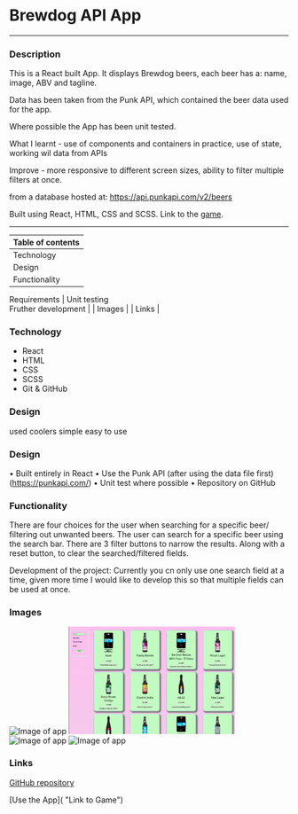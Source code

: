 # **Brewdog API App**

---

### **Description**

This is a React built App. It displays Brewdog beers, each beer has a: name, image, ABV and tagline.

Data has been taken from the Punk API, which contained the beer data used for the app.

Where possible the App has been unit tested.

What I learnt - use of components and containers in practice, use of state, working wil data from APIs

Improve - more responsive to different screen sizes, ability to filter multiple filters at once.

from a database hosted at:
https://api.punkapi.com/v2/beers

Built using React, HTML, CSS and SCSS. Link to the [game](obuckland.github.io/mastermind-game/).

---

| **Table of contents** |
| --------------------- |
| Technology            |
| Design                |
| Functionality         |

Requirements
| Unit testing  
Fruther development |
| Images |
| Links |

### **Technology**

- React
- HTML
- CSS
- SCSS
- Git & GitHub

### **Design**

used coolers
simple
easy to use

<!-- *   Designed using figma
*   Modelled on the original Mastermind board game
*   Built using a mobile first approach
*   Responsive to device size -->

### **Design**

• Built entirely in React
• Use the Punk API (after using the data file first) (https://punkapi.com/)
• Unit test where possible
• Repository on GitHub

### **Functionality**

There are four choices for the user when searching for a specific beer/ filtering out unwanted beers.
The user can search for a specific beer using the search bar. There are 3 filter buttons to narrow the results. Along with a reset button, to clear the searched/filtered fields.

Development of the project:
Currently you cn only use one search field at a time, given more time I would like to develop this so that multiple fields can be used at once.

### **Images**

<img src="/src/assets/images/brewdog_desktop_view_GIF.gif" alt="Image of app" width="300px">
<img src="src/assets/images/brewdog_desktop_view_screenshot.png" alt="Image of app" width="300px">
<img src="/assets/images/brewdog_mobile_view_screenshot.png" alt="Image of app" width="300px">
<img src="/assets/images/brewdog_mobile_view_screen_recording.gif" alt="Image of app" width="300px">

### **Links**

[GitHub repository](https://github.com/OBuckland/brewdog "Link to GitHub")

[Use the App]( "Link to Game")

